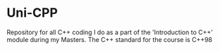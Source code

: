 # Uni-CPP

Repository for all C++ coding I do as a part of the 'Introduction to C++' module during my Masters. The C++ standard for the course is C++98
